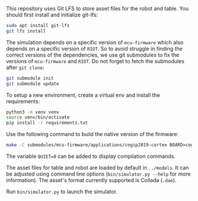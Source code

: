 This repository uses Git LFS to store asset files for the robot and table.
You should first install and initialize git-lfs:
```bash
sudo apt install git-lfs
git lfs install
```

The simulation depends on a specific version of `mcu-firmware` which also depends on a specific version of `RIOT`. So to avoid struggle in finding the correct versions of the dependencies, we use git submodules to fix the versions of `mcu-firmware` and `RIOT`. 
Do not forget to fetch the submodules after `git clone`:
```bash
git submodule init
git submodule update
```

To setup a new environment, create a virtual env and install the requirements:
```bash
python3 -m venv venv
source venv/bin/activate
pip install -r requirements.txt
```

Use the following command to build the native version of the firmware:

```bash
make -C submodules/mcu-firmware/applications/cogip2019-cortex BOARD=cogip2019-cortex-native MCUFIRMWARE_OPTIONS=calibration
```

The variable `QUIET=0` can be added to display compilation commands.

The asset files for table and robot are loaded by default in `../models`.
It can be adjusted using command line options (`bin/simulator.py --help` for more information).
The asset's format currently supported is Collada (`.dae`).

Run `bin/simulator.py` to launch the simulator.
